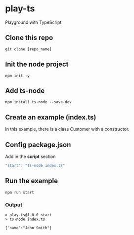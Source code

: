 # play-ts
Playground with TypeScript

## Clone this repo
```
git clone [repo_name]
```

## Init the node project
```
npm init -y
```

## Add ts-node
```
npm install ts-node --save-dev
```

## Create an example (index.ts)
In this example, there is a class Customer with a constructor.

## Config package.json
Add in the **script** section
```js
"start": "ts-node index.ts"
```
## Run the example
```
npm run start
```
### Output
```
> play-ts@1.0.0 start
> ts-node index.ts

{"name":"John Smith"}
```
